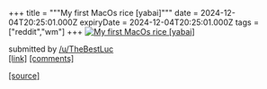 +++
title = """My first MacOs rice [yabai]"""
date = 2024-12-04T20:25:01.000Z
expiryDate = 2024-12-04T20:25:01.000Z
tags = ["reddit","wm"]
+++
[![My first MacOs rice [yabai]](https://external-preview.redd.it/OTFlMWJzOGI1dzRlMS1fuMZ_10m07YoPJn4AC6Kasw93Y94MO5tJ4WvYbWZL.png?width=640&crop=smart&auto=webp&s=da48f2c98d48a2fa87ef183b75da636cf15ecb43 "My first MacOs rice [yabai]")](https://www.reddit.com/r/unixporn/comments/1h6q6gr/my_first_macos_rice_yabai/)

submitted by [/u/TheBestLuc](https://www.reddit.com/user/TheBestLuc)  
[\[link\]](https://v.redd.it/b6lrmieb5w4e1) [\[comments\]](https://www.reddit.com/r/unixporn/comments/1h6q6gr/my_first_macos_rice_yabai/)

[[source]](https://www.reddit.com/r/unixporn/comments/1h6q6gr/my_first_macos_rice_yabai/)
